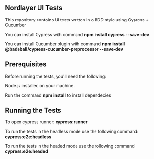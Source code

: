 ## Nordlayer UI Tests
This repository contains UI tests written in a BDD style using Cypress + Cucumber

You can install Cypress with command **npm install cypress --save-dev**

You can install Cucumber plugin with command **npm install @badeball/cypress-cucumber-preprocessor --save-dev**

## Prerequisites
Before running the tests, you'll need the following:

Node.js installed on your machine.

Run the command **npm install** to install dependecies

## Running the Tests
To open cypress runner: **cypress:runner**

To run the tests in the headless mode use the following command: **cypress:e2e:headless**

To run the tests in the headed mode use the following command: **cypress:e2e:headed**